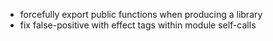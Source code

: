 - forcefully export public functions when producing a library
- fix false-positive with effect tags within module self-calls
